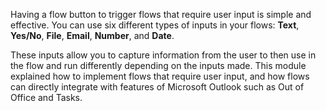 Having a flow button to trigger flows that require user input is simple 
and effective. You can use six different types of inputs in your 
flows: **Text**, **Yes/No**, **File**, **Email**, **Number**, and **Date**.

These inputs allow you to capture information from the user to then use
in the flow and run differently depending on the inputs made. This module 
explained how to implement flows that require user input, and how flows can directly 
integrate with features of Microsoft Outlook such as Out of Office and Tasks.
